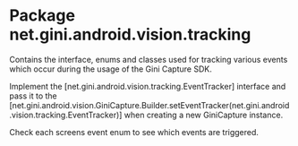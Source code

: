 # Package net.gini.android.vision.tracking

Contains the interface, enums and classes used for tracking various events which occur during the usage of the Gini Capture SDK.

Implement the [net.gini.android.vision.tracking.EventTracker] interface and pass it to the
[net.gini.android.vision.GiniCapture.Builder.setEventTracker(net.gini.android.vision.tracking.EventTracker)] when creating a new GiniCapture
instance.

Check each screens event enum to see which events are triggered.

